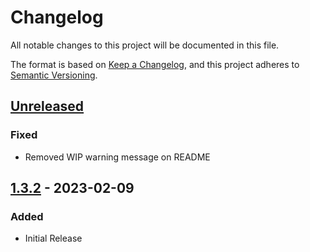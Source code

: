 # Changelog

All notable changes to this project will be documented in this file.

The format is based on [Keep a Changelog](https://keepachangelog.com/en/1.0.0/),
and this project adheres to [Semantic Versioning](https://semver.org/spec/v2.0.0.html).

## [Unreleased]

### Fixed
- Removed WIP warning message on README 

## [1.3.2] - 2023-02-09

### Added
- Initial Release

[Unreleased]: https://github.com/beakerandjake/advent-of-code-runner/compare/v1.3.2...HEAD
[1.3.2]: https://github.com/beakerandjake/advent-of-code-runner/releases/tag/v1.3.2
